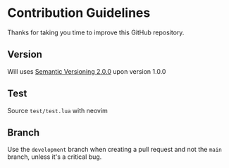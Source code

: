 # Contribution Guidelines

Thanks for taking you time to improve this GitHub repository.

## Version
Will uses [Semantic Versioning 2.0.0](https://semver.org/) upon version 1.0.0

## Test
Source `test/test.lua` with neovim

## Branch
Use the `development` branch when creating a pull request and not the `main` branch, unless it's a critical bug.
